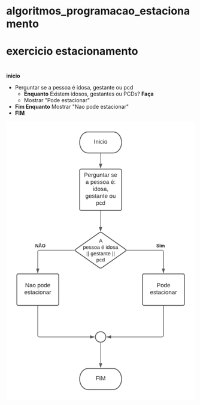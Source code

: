 # algoritmos_programacao_estacionamento
# exercicio estacionamento
#
**inicio**
 - Perguntar se a pessoa é idosa, gestante ou pcd
    - **Enquanto** Existem idosos, gestantes ou PCDs? **Faça**
   - Mostrar "Pode estacionar"
 - **Fim Enquanto** Mostrar "Nao pode estacionar"
- **FIM** 



![Isso é uma imagem](https://github.com/Lopes-Vitor/algoritmo_programacao_estacionamento/blob/main/Diagrama%20em%20branco.png)
